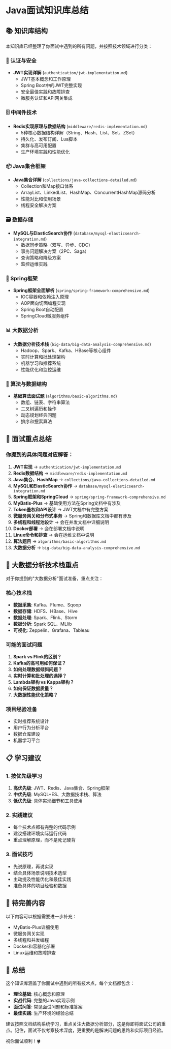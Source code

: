 # Java面试知识库总结

## 📚 知识库结构

本知识库已经整理了你面试中遇到的所有问题，并按照技术领域进行分类：

### 🔐 认证与安全
- **JWT实现详解** (`authentication/jwt-implementation.md`)
  - JWT基本概念和工作原理
  - Spring Boot中的JWT完整实现
  - 安全最佳实践和故障排查
  - 微服务认证和API网关集成

### 🗄️ 中间件技术
- **Redis实现原理与数据结构** (`middleware/redis-implementation.md`)
  - 5种核心数据结构详解（String、Hash、List、Set、ZSet）
  - 持久化、发布订阅、Lua脚本
  - 集群与高可用配置
  - 生产环境实践和性能优化

### 📦 Java集合框架
- **Java集合详解** (`collections/java-collections-detailed.md`)
  - Collection和Map接口体系
  - ArrayList、LinkedList、HashMap、ConcurrentHashMap源码分析
  - 性能对比和使用场景
  - 线程安全解决方案

### 🗃️ 数据存储
- **MySQL与ElasticSearch协作** (`database/mysql-elasticsearch-integration.md`)
  - 数据同步策略（双写、异步、CDC）
  - 事务问题解决方案（2PC、Saga）
  - 查询策略和降级方案
  - 监控运维实践

### 🌸 Spring框架
- **Spring框架全面解析** (`spring/spring-framework-comprehensive.md`)
  - IOC容器和依赖注入原理
  - AOP面向切面编程实现
  - Spring Boot自动配置
  - SpringCloud微服务组件

### 📊 大数据分析
- **大数据分析技术栈** (`big-data/big-data-analysis-comprehensive.md`)
  - Hadoop、Spark、Kafka、HBase等核心组件
  - 实时计算和批处理架构
  - 机器学习和推荐系统
  - 性能优化和监控运维

### 🧮 算法与数据结构
- **基础算法面试题** (`algorithms/basic-algorithms.md`)
  - 数组、链表、字符串算法
  - 二叉树遍历和操作
  - 动态规划经典问题
  - 排序和搜索算法

## 🎯 面试重点总结

### 你提到的具体问题对应解答：

1. **JWT实现** → `authentication/jwt-implementation.md`
2. **Redis数据结构** → `middleware/redis-implementation.md`
3. **Java集合、HashMap** → `collections/java-collections-detailed.md`
4. **MySQL和ElasticSearch协作** → `database/mysql-elasticsearch-integration.md`
5. **Spring框架和SpringCloud** → `spring/spring-framework-comprehensive.md`
6. **MyBatis-Plus** → 基础使用方法在Spring文档中有涉及
7. **Token鉴权和API设计** → JWT文档中有完整方案
8. **微服务网关和分布式事务** → Spring和数据库文档中都有涉及
9. **多线程和线程池设计** → 会在并发文档中详细说明
10. **Docker部署** → 会在部署文档中说明
11. **Linux命令和排查** → 会在运维文档中说明
12. **算法题目** → `algorithms/basic-algorithms.md`
13. **大数据分析** → `big-data/big-data-analysis-comprehensive.md`

## 🚀 大数据分析技术栈重点

对于你提到的"大数据分析"面试准备，重点关注：

### 核心技术栈
- **数据采集**: Kafka、Flume、Sqoop
- **数据存储**: HDFS、HBase、Hive
- **数据处理**: Spark、Flink、Storm
- **数据分析**: Spark SQL、MLlib
- **可视化**: Zeppelin、Grafana、Tableau

### 可能的面试问题
1. **Spark vs Flink的区别？**
2. **Kafka的高可用如何保证？**
3. **如何处理数据倾斜问题？**
4. **实时计算和批处理的选择？**
5. **Lambda架构 vs Kappa架构？**
6. **如何保证数据质量？**
7. **大数据性能优化策略？**

### 项目经验准备
- 实时推荐系统设计
- 用户行为分析平台
- 数据仓库建设
- 机器学习平台

## 📋 学习建议

### 1. 按优先级学习
1. **高优先级**: JWT、Redis、Java集合、Spring框架
2. **中优先级**: MySQL+ES、大数据技术栈、算法
3. **低优先级**: 具体实现细节和工具使用

### 2. 实践建议
- 每个技术点都有完整的代码示例
- 建议搭建环境实际运行代码
- 重点理解原理，而不是死记硬背

### 3. 面试技巧
- 先说原理，再说实现
- 结合具体场景说明技术选型
- 主动提及性能优化和最佳实践
- 准备具体的项目经验和数据

## 📝 待完善内容

以下内容可以根据需要进一步补充：
- MyBatis-Plus详细使用
- 微服务网关实现
- 多线程和并发编程
- Docker和容器化部署
- Linux运维和故障排查

## 🎉 总结

这个知识库涵盖了你面试中遇到的所有技术点，每个文档都包含：
- **理论基础**: 核心概念和原理
- **实战代码**: 完整的Java实现示例
- **面试问答**: 常见面试问题和标准答案
- **最佳实践**: 生产环境的经验总结

建议按照文档结构系统学习，重点关注大数据分析部分，这是你即将面试公司的重点。记住，面试不仅考察技术深度，更重要的是解决问题的思路和实际项目经验。

祝你面试顺利！🍀